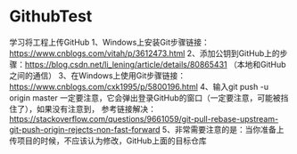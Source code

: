 # GithubTest
学习将工程上传GitHub
1、Windows上安装Git步骤链接：https://www.cnblogs.com/vitah/p/3612473.html
2、添加公钥到GitHub上的步骤：https://blog.csdn.net/li_lening/article/details/80865431 （本地和GitHub之间的通信）
3、在Windows上使用Git步骤链接：https://www.cnblogs.com/cxk1995/p/5800196.html
4、输入git push -u origin master 一定要注意，它会弹出登录GitHub的窗口（一定要注意，可能被挡住了），如果没有注意到，
参考链接解决：https://stackoverflow.com/questions/9661059/git-pull-rebase-upstream-git-push-origin-rejects-non-fast-forward
5、非常需要注意的是：当你准备上传项目的时候，不应该认为修改，GitHub上面的目标仓库
